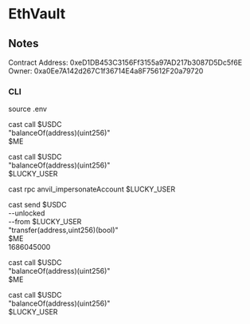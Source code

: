 # EthVault

## Notes

Contract Address: 0xeD1DB453C3156Ff3155a97AD217b3087D5Dc5f6E
Owner: 0xa0Ee7A142d267C1f36714E4a8F75612F20a79720

### CLI

source .env

cast call $USDC \
 "balanceOf(address)(uint256)" \
 $ME

cast call $USDC \
 "balanceOf(address)(uint256)" \
 $LUCKY_USER

cast rpc anvil_impersonateAccount $LUCKY_USER

cast send $USDC \
--unlocked \
--from $LUCKY_USER \
 "transfer(address,uint256)(bool)" \
 $ME \
 1686045000

cast call $USDC \
 "balanceOf(address)(uint256)" \
 $ME

cast call $USDC \
 "balanceOf(address)(uint256)" \
 $LUCKY_USER
